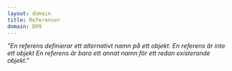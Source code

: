 ```yaml
---
layout: domain
title: Referenser
domain: D09
---
```


_"En referens definierar ett alternativt namn på ett objekt. En referens är inte ett objekt En referens är bara ett annat namn för ett redan existerande objekt."_